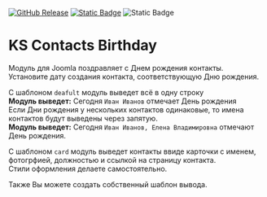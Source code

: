 [![GitHub Release](https://img.shields.io/github/v/release/mediafoks/mod_contacts_birthday?display_name=release&style=flat-square&color=blue)](https://github.com/mediafoks/mod_contacts_birthday/releases)
[![Static Badge](https://img.shields.io/badge/Joomla-5-orange?style=flat-square&logo=joomla&logoColor=white)](https://github.com/joomla/joomla-cms) ![Static Badge](https://img.shields.io/badge/type-module-yellow?style=flat-square)

# KS Contacts Birthday

Модуль для Joomla поздравляет с Днем рождения контакты.\
Установите дату создания контакта, соответствующую Дню рождения.

С шаблоном `deafult` модуль выведет всё в одну строку\
**Модуль выведет:** Сегодня `Иван Иванов` отмечает День рождения\
Если Дни рождения у нескольких контактов одинаковые, то имена контактов будут выведены через запятую.\
**Модуль выведет:** Сегодня `Иван Иванов, Елена Владимировна` отмечают День рождения.

С шаблоном `card` модуль выведет контакты ввиде карточки с именем, фотогрфией, должностью и ссылкой на страницу контакта.\
Стили оформления делаете самостоятельно.

Также Вы можете создать собственный шаблон вывода.
